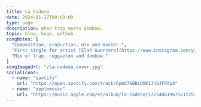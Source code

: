 ```yaml
---
title: La Cadena
date: 2024-01-17T00:00:00
type: page
description: When trap meets dembow.
topic: blog, hugo, github
songNotes: [
  "Composition, production, mix and master.",
  "First single for artist [Elah Guerrero](https://www.instagram.com/yautiaprieta/).",
  "Mix of trap, reggaeton and dembow."
]
songImageUrl: "/la-cadena_cover.jpg"
socialIcons:
  - name: "spotify"
    url: "https://open.spotify.com/track/6pWd7kBBiQ8K1JnGJFPZpA"
  - name: "applemusic"
    url: "https://music.apple.com/es/album/la-cadena/1725486196?i=1725486378"
---
```

